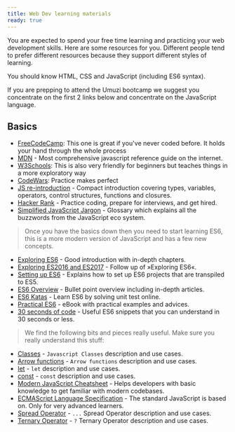 ```yaml
---
title: Web Dev learning materials
ready: true
---
```


You are expected to spend your free time learning and practicing your web development skills. Here are some resources for you. Different people tend to prefer different resources because they support different styles of learning.

You should know HTML, CSS and JavaScript (including ES6 syntax). 

If you are prepping to attend the Umuzi bootcamp we suggest you concentrate on the first 2 links below and concentrate on the JavaScript language.

## Basics

- [FreeCodeCamp](https://www.freecodecamp.org/): This one is great if you've never coded before. It holds your hand through the whole process
- [MDN](https://developer.mozilla.org/en-US/docs/Web/JavaScript/Guide) - Most comprehensive javascript reference guide on the internet. 
- [W3Schools](https://www.w3schools.com/): This is also very friendly for beginners but teaches things in a more exploratory way
- [CodeWars](https://www.codewars.com/): Practice makes perfect
- [JS re-introduction](https://developer.mozilla.org/en-US/docs/Web/JavaScript/A_re-introduction_to_JavaScript) - Compact introduction covering types, variables, operators, control structures, functions and closures.
- [Hacker Rank](https://www.hackerrank.com/) - Practice coding, prepare for interviews, and get hired.
- [Simplified JavaScript Jargon](http://jargon.js.org) - Glossary which explains all the buzzwords from the JavaScript eco system.


> Once you have the basics down then you need to start learning ES6, this is a more modern version of JavaScript and has a few new concepts.
 
- [Exploring ES6](http://exploringjs.com/es6.html) - Good introduction with in-depth chapters.
- [Exploring ES2016 and ES2017](http://exploringjs.com/es2016-es2017.html) - Follow up of »Exploring ES6«.
- [Setting up ES6](http://exploringjs.com/setting-up-es6.html) - Explains how to set up ES6 projects that are transpiled to ES5.
- [ES6 Overview](https://ponyfoo.com/articles/es6) - Bullet point overview including in-depth articles.
- [ES6 Katas](http://es6katas.org) - Learn ES6 by solving unit test online.
- [Practical ES6](https://github.com/mjavascript/practical-es6) - eBook with practical examples and advices.
- [30 seconds of code](https://github.com/Chalarangelo/30-seconds-of-code) - Useful ES6 snippets that you can understand in 30 seconds or less.


> We find the following bits and pieces really useful. Make sure you really understand this stuff:

- [Classes](https://developer.mozilla.org/en-US/docs/Web/JavaScript/Reference/Classes) - ``` Javascript Classes ``` description and use cases.
- [Arrow functions](https://developer.mozilla.org/en-US/docs/Web/JavaScript/Reference/Functions/Arrow_functions) - ``` Arrow functions ``` description and use cases.
- [let](https://developer.mozilla.org/en-US/docs/Web/JavaScript/Reference/Statements/let) - ``` let ``` description and use cases.
- [const](https://developer.mozilla.org/en-US/docs/Web/JavaScript/Reference/Statements/const) - ``` const ``` description and use cases.
- [Modern JavaScript Cheatsheet](https://github.com/mbeaudru/modern-js-cheatsheet) - Helps developers with basic knowledge to get familiar with modern codebases.
- [ECMAScript Language Specification](http://ecma-international.org/publications/standards/Ecma-262.htm) - The standard JavaScript is based on. Only for very advanced learners.
- [Spread Operator](https://developer.mozilla.org/en-US/docs/Web/JavaScript/Reference/Operators/Spread_syntax) - ``` ... ```  Spread Operator description and use cases. 
- [Ternary Operator](https://developer.mozilla.org/en-US/docs/Web/JavaScript/Reference/Operators/Conditional_Operator) -  ```?```  Ternary Operator description and use cases. 